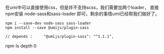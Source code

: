 
在umi中可以直接使用css，但是并不支持scss，我们需要加两个loader，
直接npm安装 node-sass和sass-loader 即可，剩余的事情umi已经帮我们做好了。

```
npm i --save-dev node-sass sass-loader
npm install --save @umijs/plugin-sass

// depends :     "@umijs/plugin-sass": "^1.1.1",
```
npm ls depth 0
